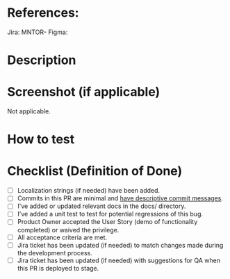 <!-- The following is intended to be helpful to you. Feel free to remove anything that is not. -->

# References: 
Jira: MNTOR-
Figma: 


<!-- When adding a new feature: -->

# Description



# Screenshot (if applicable)

Not applicable.

# How to test



# Checklist (Definition of Done)
- [ ] Localization strings (if needed) have been added.
- [ ] Commits in this PR are minimal and [have descriptive commit messages](https://chris.beams.io/posts/git-commit/).
- [ ] I've added or updated relevant docs in the docs/ directory.
- [ ] I've added a unit test to test for potential regressions of this bug.
- [ ] Product Owner accepted the User Story (demo of functionality completed) or waived the privilege.
- [ ] All acceptance criteria are met.
- [ ] Jira ticket has been updated (if needed) to match changes made during the development process.
- [ ] Jira ticket has been updated (if needed) with suggestions for QA when this PR is deployed to stage.
